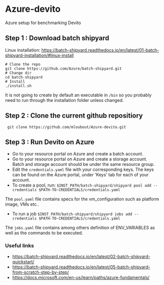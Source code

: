 # Azure-devito
Azure setup for benchmarking Devito


## Step 1 : Download batch shipyard 

Linux installation: https://batch-shipyard.readthedocs.io/en/latest/01-batch-shipyard-installation/#linux-install

```
# Clone the repo
git clone https://github.com/Azure/batch-shipyard.git
# Change dir
cd batch-shipyard
# Install
./install.sh
```

It is not going to create by default an executable in `/bin`
so you probably need to run through the installation folder
unless changed.

## Step 2 : Clone the current github repositiory
```
 git clone https://github.com/mloubout/Azure-devito.git
```

## Step 3 : Run Devito on Azure

- Go to your resource portal on Azure and create a batch account.
- Go to your resource portal on Azure and create a storage account.
Batch and storage account should be under the same resource group.
- Edit the `credentials.yaml`  file with your corresponding keys.
The keys can be found on the Azure portal, under 'Keys' tab
for each of your account.
- To create a pool, run:
```$INST_PATH/batch-shipyard/shipyard pool add --credentials $PATH-TO-CREDENTIALS/credentials.yaml```

The `pool.yaml` file contains specs for the vm_configuration such as platform image, VMs etc..

- To run a job
```$INST_PATH/batch-shipyard/shipyard jobs add --credentials $PATH-TO-CREDENTIALS/credentials.yaml```

The `jobs.yaml` file contains among others definition of ENV_VARIABLES as well as the commands to be executed.


### Useful links
- https://batch-shipyard.readthedocs.io/en/latest/02-batch-shipyard-quickstart/
- https://batch-shipyard.readthedocs.io/en/latest/05-batch-shipyard-from-scratch-step-by-step/
- https://docs.microsoft.com/en-us/learn/paths/azure-fundamentals/
